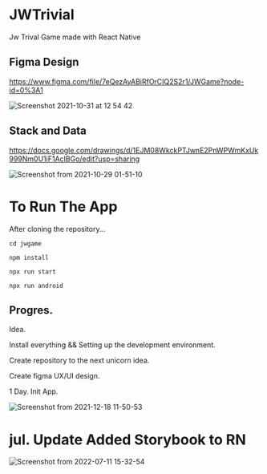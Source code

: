 # JWTrivial

Jw Trival Game made with React Native

## Figma Design

https://www.figma.com/file/7eQezAyABiRfOrCIQ2S2r1/JWGame?node-id=0%3A1

![Screenshot 2021-10-31 at 12 54 42](https://user-images.githubusercontent.com/66746179/139581827-3cdad3f1-6d81-497d-ad7f-a0b30f99acff.png)


## Stack and Data
https://docs.google.com/drawings/d/1EJM08WkckPTJwnE2PnWPWmKxUk999Nm0U1iF1AcIBGo/edit?usp=sharing

![Screenshot from 2021-10-29 01-51-10](https://user-images.githubusercontent.com/66746179/139351460-bf389098-e4a7-4459-8ba0-511621d72d4b.png)


# To Run The App 

After cloning the repository...

```
cd jwgame
```
```
npm install
```
```
npx run start
```
```
npx run android
```

## Progres.

Idea. 

Install everything && Setting up the development environment. 

Create repository to the next unicorn idea. 

Create figma UX/UI design.



1 Day.  Init App. 

![Screenshot from 2021-12-18 11-50-53](https://user-images.githubusercontent.com/66746179/146638377-bc2be187-60ac-454f-acfe-f624773b8ff3.png)

# jul. Update Added Storybook to RN
![Screenshot from 2022-07-11 15-32-54](https://user-images.githubusercontent.com/66746179/178292356-b2dbd02d-c1d2-4d99-8c6e-dc98f9913add.png)






